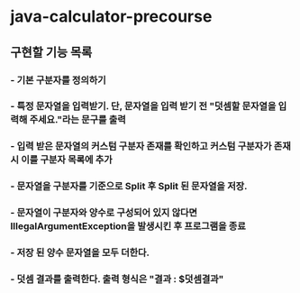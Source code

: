 # java-calculator-precourse

## 구현할 기능 목록

### - 기본 구분자를 정의하기
### - 특정 문자열을 입력받기. 단, 문자열을 입력 받기 전 "덧셈할 문자열을 입력해 주세요."라는 문구를 출력
### - 입력 받은 문자열의 **커스텀 구분자** 존재를 확인하고 **커스텀 구분자**가 존재 시 이를 구분자 목록에 추가
### - 문자열을 구분자를 기준으로 Split 후 Split 된 문자열을 저장.
### - 문자열이 구분자와 양수로 구성되어 있지 않다면 IllegalArgumentException을 발생시킨 후 프로그램을 종료
### - 저장 된 양수 문자열을 모두 더한다.
### - 덧셈 결과를 출력한다. 출력 형식은 "결과 : $덧셈결과"